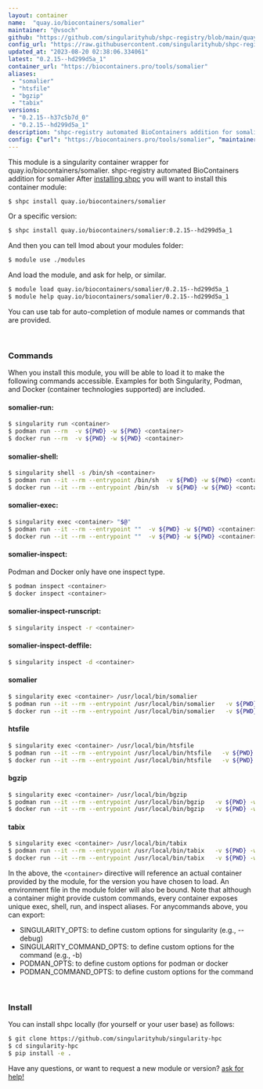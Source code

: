 ```yaml
---
layout: container
name:  "quay.io/biocontainers/somalier"
maintainer: "@vsoch"
github: "https://github.com/singularityhub/shpc-registry/blob/main/quay.io/biocontainers/somalier/container.yaml"
config_url: "https://raw.githubusercontent.com/singularityhub/shpc-registry/main/quay.io/biocontainers/somalier/container.yaml"
updated_at: "2023-08-20 02:38:06.334061"
latest: "0.2.15--hd299d5a_1"
container_url: "https://biocontainers.pro/tools/somalier"
aliases:
 - "somalier"
 - "htsfile"
 - "bgzip"
 - "tabix"
versions:
 - "0.2.15--h37c5b7d_0"
 - "0.2.15--hd299d5a_1"
description: "shpc-registry automated BioContainers addition for somalier"
config: {"url": "https://biocontainers.pro/tools/somalier", "maintainer": "@vsoch", "description": "shpc-registry automated BioContainers addition for somalier", "latest": {"0.2.15--hd299d5a_1": "sha256:bd2b70a6c2fcc660f631e000275de5dec8caf09e3cb6dbe4c123a427e3ef73b7"}, "tags": {"0.2.15--h37c5b7d_0": "sha256:eafc48e062371d67aba2f562920f9b53033eb06eb72f8e6516ca6b2558df5ac4", "0.2.15--hd299d5a_1": "sha256:bd2b70a6c2fcc660f631e000275de5dec8caf09e3cb6dbe4c123a427e3ef73b7"}, "docker": "quay.io/biocontainers/somalier", "aliases": {"somalier": "/usr/local/bin/somalier", "htsfile": "/usr/local/bin/htsfile", "bgzip": "/usr/local/bin/bgzip", "tabix": "/usr/local/bin/tabix"}}
---
```


This module is a singularity container wrapper for quay.io/biocontainers/somalier.
shpc-registry automated BioContainers addition for somalier
After [installing shpc](#install) you will want to install this container module:


```bash
$ shpc install quay.io/biocontainers/somalier
```

Or a specific version:

```bash
$ shpc install quay.io/biocontainers/somalier:0.2.15--hd299d5a_1
```

And then you can tell lmod about your modules folder:

```bash
$ module use ./modules
```

And load the module, and ask for help, or similar.

```bash
$ module load quay.io/biocontainers/somalier/0.2.15--hd299d5a_1
$ module help quay.io/biocontainers/somalier/0.2.15--hd299d5a_1
```

You can use tab for auto-completion of module names or commands that are provided.

<br>

### Commands

When you install this module, you will be able to load it to make the following commands accessible.
Examples for both Singularity, Podman, and Docker (container technologies supported) are included.

#### somalier-run:

```bash
$ singularity run <container>
$ podman run --rm  -v ${PWD} -w ${PWD} <container>
$ docker run --rm  -v ${PWD} -w ${PWD} <container>
```

#### somalier-shell:

```bash
$ singularity shell -s /bin/sh <container>
$ podman run --it --rm --entrypoint /bin/sh  -v ${PWD} -w ${PWD} <container>
$ docker run --it --rm --entrypoint /bin/sh  -v ${PWD} -w ${PWD} <container>
```

#### somalier-exec:

```bash
$ singularity exec <container> "$@"
$ podman run --it --rm --entrypoint ""  -v ${PWD} -w ${PWD} <container> "$@"
$ docker run --it --rm --entrypoint ""  -v ${PWD} -w ${PWD} <container> "$@"
```

#### somalier-inspect:

Podman and Docker only have one inspect type.

```bash
$ podman inspect <container>
$ docker inspect <container>
```

#### somalier-inspect-runscript:

```bash
$ singularity inspect -r <container>
```

#### somalier-inspect-deffile:

```bash
$ singularity inspect -d <container>
```


#### somalier

```bash
$ singularity exec <container> /usr/local/bin/somalier
$ podman run --it --rm --entrypoint /usr/local/bin/somalier   -v ${PWD} -w ${PWD} <container> -c " $@"
$ docker run --it --rm --entrypoint /usr/local/bin/somalier   -v ${PWD} -w ${PWD} <container> -c " $@"
```


#### htsfile

```bash
$ singularity exec <container> /usr/local/bin/htsfile
$ podman run --it --rm --entrypoint /usr/local/bin/htsfile   -v ${PWD} -w ${PWD} <container> -c " $@"
$ docker run --it --rm --entrypoint /usr/local/bin/htsfile   -v ${PWD} -w ${PWD} <container> -c " $@"
```


#### bgzip

```bash
$ singularity exec <container> /usr/local/bin/bgzip
$ podman run --it --rm --entrypoint /usr/local/bin/bgzip   -v ${PWD} -w ${PWD} <container> -c " $@"
$ docker run --it --rm --entrypoint /usr/local/bin/bgzip   -v ${PWD} -w ${PWD} <container> -c " $@"
```


#### tabix

```bash
$ singularity exec <container> /usr/local/bin/tabix
$ podman run --it --rm --entrypoint /usr/local/bin/tabix   -v ${PWD} -w ${PWD} <container> -c " $@"
$ docker run --it --rm --entrypoint /usr/local/bin/tabix   -v ${PWD} -w ${PWD} <container> -c " $@"
```



In the above, the `<container>` directive will reference an actual container provided
by the module, for the version you have chosen to load. An environment file in the
module folder will also be bound. Note that although a container
might provide custom commands, every container exposes unique exec, shell, run, and
inspect aliases. For anycommands above, you can export:

 - SINGULARITY_OPTS: to define custom options for singularity (e.g., --debug)
 - SINGULARITY_COMMAND_OPTS: to define custom options for the command (e.g., -b)
 - PODMAN_OPTS: to define custom options for podman or docker
 - PODMAN_COMMAND_OPTS: to define custom options for the command

<br>

### Install

You can install shpc locally (for yourself or your user base) as follows:

```bash
$ git clone https://github.com/singularityhub/singularity-hpc
$ cd singularity-hpc
$ pip install -e .
```

Have any questions, or want to request a new module or version? [ask for help!](https://github.com/singularityhub/singularity-hpc/issues)